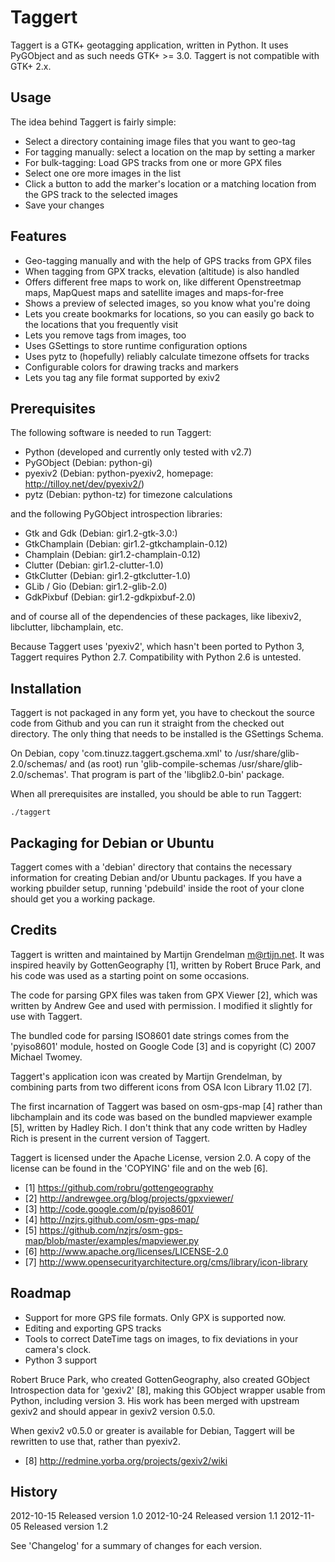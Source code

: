 Taggert
=======

Taggert is a GTK+ geotagging application, written in Python. It uses PyGObject
and as such needs GTK+ >= 3.0. Taggert is not compatible with GTK+ 2.x.

Usage
-----

The idea behind Taggert is fairly simple:
* Select a directory containing image files that you want to geo-tag
* For tagging manually: select a location on the map by setting a marker
* For bulk-tagging: Load GPS tracks from one or more GPX files
* Select one ore more images in the list
* Click a button to add the marker's location or a matching location from the
  GPS track to the selected images
* Save your changes

Features
--------

* Geo-tagging manually and with the help of GPS tracks from GPX files
* When tagging from GPX tracks, elevation (altitude) is also handled
* Offers different free maps to work on, like different Openstreetmap maps,
  MapQuest maps and satellite images and maps-for-free
* Shows a preview of selected images, so you know what you're doing
* Lets you create bookmarks for locations, so you can easily go back to the
	locations that you frequently visit
* Lets you remove tags from images, too
* Uses GSettings to store runtime configuration options
* Uses pytz to (hopefully) reliably calculate timezone offsets for tracks
* Configurable colors for drawing tracks and markers
* Lets you tag any file format supported by exiv2

Prerequisites
-------------

The following software is needed to run Taggert:

* Python (developed and currently only tested with v2.7)
* PyGObject    (Debian: python-gi)
* pyexiv2      (Debian: python-pyexiv2, homepage: http://tilloy.net/dev/pyexiv2/)
* pytz         (Debian: python-tz) for timezone calculations

and the following PyGObject introspection libraries:

* Gtk and Gdk  (Debian: gir1.2-gtk-3.0:)
* GtkChamplain (Debian: gir1.2-gtkchamplain-0.12)
* Champlain    (Debian: gir1.2-champlain-0.12)
* Clutter      (Debian: gir1.2-clutter-1.0)
* GtkClutter   (Debian: gir1.2-gtkclutter-1.0)
* GLib / Gio   (Debian: gir1.2-glib-2.0)
* GdkPixbuf    (Debian: gir1.2-gdkpixbuf-2.0)

and of course all of the dependencies of these packages, like libexiv2,
libclutter, libchamplain, etc.

Because Taggert uses 'pyexiv2', which hasn't been ported to Python 3, Taggert
requires Python 2.7. Compatibility with Python 2.6 is untested.

Installation
------------

Taggert is not packaged in any form yet, you have to checkout the source code
from Github and you can run it straight from the checked out directory. The
only thing that needs to be installed is the GSettings Schema.

On Debian, copy 'com.tinuzz.taggert.gschema.xml' to /usr/share/glib-2.0/schemas/
and (as root) run 'glib-compile-schemas /usr/share/glib-2.0/schemas'. That
program is part of the 'libglib2.0-bin' package.

When all prerequisites are installed, you should be able to run Taggert:

    ./taggert

Packaging for Debian or Ubuntu
------------------------------

Taggert comes with a 'debian' directory that contains the necessary information
for creating Debian and/or Ubuntu packages. If you have a working pbuilder
setup, running 'pdebuild' inside the root of your clone should get you a
working package.

Credits
-------

Taggert is written and maintained by Martijn Grendelman <m@rtijn.net>. It was
inspired heavily by GottenGeography [1], written by Robert Bruce Park, and his
code was used as a starting point on some occasions.

The code for parsing GPX files was taken from GPX Viewer [2], which was written
by Andrew Gee and used with permission. I modified it slightly for use with
Taggert.

The bundled code for parsing ISO8601 date strings comes from the 'pyiso8601'
module, hosted on Google Code [3] and is copyright (C) 2007 Michael Twomey.

Taggert's application icon was created by Martijn Grendelman, by combining parts
from two different icons from OSA Icon Library 11.02 [7].

The first incarnation of Taggert was based on osm-gps-map [4] rather than
libchamplain and its code was based on the bundled mapviewer example [5],
written by Hadley Rich. I don't think that any code written by Hadley Rich
is present in the current version of Taggert.

Taggert is licensed under the Apache License, version 2.0. A copy of the
license can be found in the 'COPYING' file and on the web [6].

* [1] <https://github.com/robru/gottengeography>
* [2] <http://andrewgee.org/blog/projects/gpxviewer/>
* [3] <http://code.google.com/p/pyiso8601/>
* [4] <http://nzjrs.github.com/osm-gps-map/>
* [5] <https://github.com/nzjrs/osm-gps-map/blob/master/examples/mapviewer.py>
* [6] <http://www.apache.org/licenses/LICENSE-2.0>
* [7] <http://www.opensecurityarchitecture.org/cms/library/icon-library>

Roadmap
-------

* Support for more GPS file formats. Only GPX is supported now.
* Editing and exporting GPS tracks
* Tools to correct DateTime tags on images, to fix deviations in your camera's clock.
* Python 3 support

Robert Bruce Park, who created GottenGeography, also created GObject
Introspection data for 'gexiv2' [8], making this GObject wrapper usable from
Python, including version 3. His work has been merged with upstream gexiv2
and should appear in gexiv2 version 0.5.0.

When gexiv2 v0.5.0 or greater is available for Debian, Taggert will be
rewritten to use that, rather than pyexiv2.

* [8] <http://redmine.yorba.org/projects/gexiv2/wiki>

History
-------
2012-10-15   Released version 1.0
2012-10-24   Released version 1.1
2012-11-05   Released version 1.2

See 'Changelog' for a summary of changes for each version.
